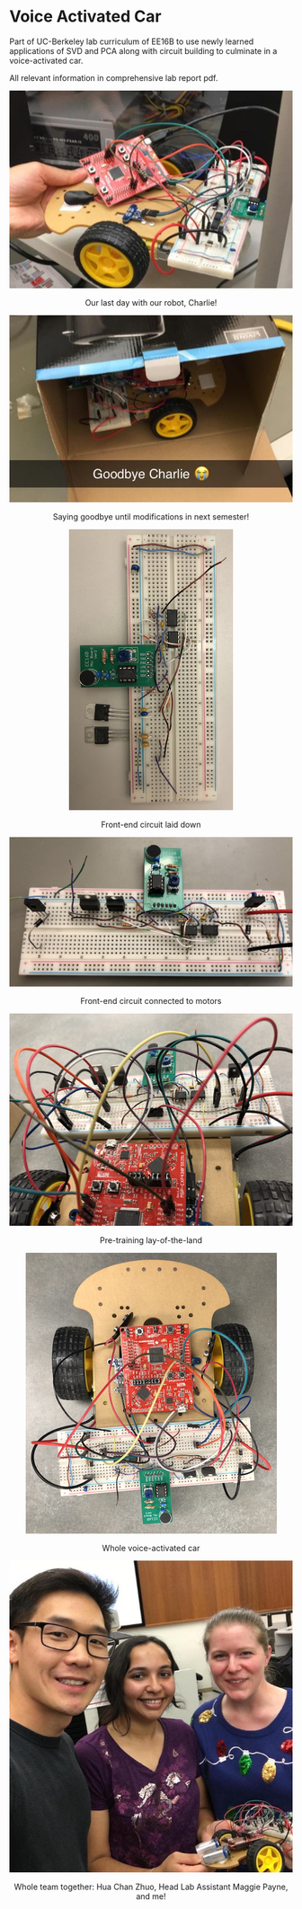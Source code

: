 # Voice Activated Car

Part of UC-Berkeley lab curriculum of EE16B to use newly learned applications of SVD and PCA along with circuit building to culminate in a voice-activated car. 

All relevant information in comprehensive lab report pdf.

<div align="center">
  <img src="/images-vids/charlie.jpg">

  <p> Our last day with our robot, Charlie! </p>
</div>

<div align="center">
  <img src="/images-vids/goodbye.jpg">

  <p> Saying goodbye until modifications in next semester! </p>
</div>

<div align="center">
  <img src="/images-vids/circ1.png">

  <p> Front-end circuit laid down </p>
</div>

<div align="center">
  <img src="/images-vids/circ2.png">

  <p> Front-end circuit connected to motors </p>
</div>

<div align="center">
  <img src="/images-vids/circ3.png">

  <p> Pre-training lay-of-the-land </p>
</div>

<div align="center">
  <img src="/images-vids/circ4.png">

  <p> Whole voice-activated car </p>
</div>

<div align="center">
  <img src="/images-vids/together.jpg">

  <p> Whole team together: Hua Chan Zhuo, Head Lab Assistant Maggie Payne, and me! </p>
</div>
